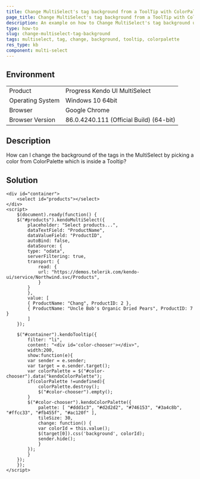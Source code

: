 ```yaml
---
title: Change MultiSelect's tag background from a ToolTip with ColorPalette
page_title: Change MultiSelect's tag background from a ToolTip with ColorPalette - Kendo UI MultiSelect for jQuery
description: An example on how to Change MultiSelect's tag background using a ToolTip with ColorPalette.
type: how-to
slug: change-multiselect-tag-background
tags: multiselect, tag, change, background, tooltip, colorpalette
res_type: kb
component: multi-select
---
```


## Environment

<table>
 <tr>
  <td>Product</td>
  <td>Progress Kendo UI MultiSelect</td>
 </tr>
 <tr>
  <td>Operating System</td>
  <td>Windows 10 64bit</td>
 </tr>
 <tr>
  <td>Browser</td>
  <td>Google Chrome</td>
 </tr>
 <tr>
  <td>Browser Version</td>
  <td>86.0.4240.111 (Official Build) (64-bit)</td>
 </tr>
</table>

## Description

How can I change the background of the tags in the MultiSelect by picking a color from ColorPalette which is inside a Tooltip?

## Solution

```dojo
<div id="container">
    <select id="products"></select>
</div>
<script>
    $(document).ready(function() {
    $("#products").kendoMultiSelect({
        placeholder: "Select products...",
        dataTextField: "ProductName",
        dataValueField: "ProductID",
        autoBind: false,
        dataSource: {
        type: "odata",
        serverFiltering: true,
        transport: {
            read: {
            url: "https://demos.telerik.com/kendo-ui/service/Northwind.svc/Products",
            }
        }
        },
        value: [
        { ProductName: "Chang", ProductID: 2 },
        { ProductName: "Uncle Bob's Organic Dried Pears", ProductID: 7 }
        ]
    });

    $("#container").kendoTooltip({
        filter: "li",
        content: "<div id='color-chooser'></div>",
        width:200,
        show:function(e){
        var sender = e.sender;
        var target = e.sender.target();
        var colorPalette = $("#color-chooser").data("kendoColorPalette");
        if(colorPalette !=undefined){
            colorPalette.destroy();
            $("#color-chooser").empty();
        }
        $("#color-chooser").kendoColorPalette({
            palette: [ "#ddd1c3", "#d2d2d2", "#746153", "#3a4c8b", "#ffcc33", "#fb455f", "#ac120f" ],
            tileSize: 30,
            change: function() {
            var colorId = this.value();
            $(target[0]).css('background', colorId);
            sender.hide();
            }
        });
        }
    });
    });
</script>
```